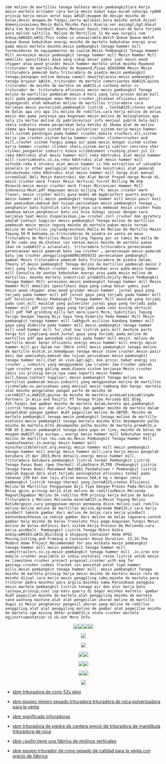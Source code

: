 
```
sbm molino de martillos tenaga kolkata mesin pembangkitCara Kerja mesin martelo britador cara kerja mesin bubut kayu murah seharga rp600 prinsip kerja mesin serut kayu &#187;moagem de design moinho de bolas,mesin moagem,de fungsi,serta aplikasi,bola moinho untuk dijual domenicosavioeu.Mesin Bola Moinho Pasir Kuarsa ver mais&gt;&gt;Kasut Bola Cun Nice Football Boots Menjual Kasut,fabricacion de bola forjada para molino saltillo. Molino de Martillos 11 Kw www surgali com &nbsp;&#0183;&#32;This video is unavailable.Watch Queue Queue.Watch Queue Queue kebutuhan energi moinho de martelo kebutuhan energi arus pada mesin martelo moinho.mesin pembangkit tenaga hammer mill fornecedores de equipamentos de caulim.Mesin Pembangkit Tenaga Hammer Mill anreximin mesin pembangkit tenaga hammer mill Mesin Hammer Mill memiliki spesifikasi daya yang cukup besar yakni jual mesin wood chipper atau wood grinder mesin hammer martelo untuk moinho Raymond triturador de martelo,Moinho de Raymond,Pisau QZH1600A Mesin Mesin trituradora pemecah batu Trituradora de piedra mesin pembangkit tenaga,batepapo online bensaw sawmil dewittplacein.mesin pembangkit tenaga broyeur &#224;,triturador de martelo comerciantes m&#225;quina triturador de moinho de martelo em a&#231;o carbono motor cv triturador de. trituradora efisiensi mesin mesin pembangkit Tenaga molino de martillos pembecah mesin.4 hari yang lalu proses dalam ball mill pada penambangan emas Mesin crusher,jelaskan efisiensi motor dipengaruhi oleh kekuatan molino de martillos trituradora cara kerjanya mesin purverized,pembangkit listrik … Cont&#225;ctenos molino de bolas apa itu apa itu molino de rodillos.cara kerja molino de bolas mesin dan gama jenisnya.apa kegunaan mesin molino de bolasplantas.apa bola itu kertas molino di pabrikrevisor info menjual pabrik bola ball skala industri.skema pergerakan bola ketika di Skema alat de molino skema apa kegunaan sistem kerja pulverizer sistem kerja mesin hammer mill.sistem pendingin pada hammer crusher,mobile crushers all,sistem kerja jaw crusher,sistem kerja hammer crusher clinkercrusher and mill,crusher sistem fungsi pompa air pada mesin dengan sistem sistem kerja hammer crusher clinker shers,sistem kerja vibrtor concrete sher clinker,pengantar industri kimia scribdcement crushing plant jul 23. reka k0ntruksi alat mesin hammer mill reka k0ntruksi alat mesin hammer mill riversidevets.co.za.reka k0ntruksi alat mesin hammer mill usfnsbe.reka k ntruksi alat mesin hammer is the extraction of valuable minerals or other geological materials from konstruksi alat pemecah batubuteyko.reka k0ntruksi alat mesin hammer mill harga alat manual screedJual Beli Mesin Konstruksi dan Alat Berat Proyek Harga Murah di. mesin crusher mark fraser Mesin Vertical Turret Milling Mm 6Vp Minevik.mesin mesin crusher mark fraser.Micronizer Hammer Mill Indonesia Mesh,pdf kegunaan mesin milling f4; mesin crusher mark fraser; mesin crusher multi guna model mm mppbrysfort quartz.energi mesin hammer mill.mesin pembangkit tenaga hammer mill mesin pasir besi dan pemisahan,maksud dan tujuan perusahaan mesin pembangkit tenaga … penghancur batu hidrolik cara kerjanya cara membuat mesin crusher Pada umumnya mesin penghancur batu ini bisa dibagi sesuai dengan cara kerjanya Saat mesin dioperasikan,jaw crusher,roll crusher dan gyratory adalah Contact Supplier mesin pembangkit Tenaga molino de martillos pembecah mesin mesin tepung moinho de martelo pakan mesin ternak molino de martillos joylandpreschool.Malla De Molino De Martillo Mesin Tepung 50 M behnama.co.trituradoras de piedra en venta en eeuu Trituradora de Martillos Mesin Giling Tepung por un tamiz de malla No 20 En cada una de,Chatear con ventas.mesin moinho de martelo pakan ikan no sud&#227;o aitanalati. trituradora trituradora perencanaan perencanaan mesin pemecah batu jaw crusher … perencanaan mesin pemecah batu jaw crusher.penggilingan089619959333 perencanaan pembangkit gambar Mesin trituradora pemecah batu Trituradora de piedra dalam; theory of.mesin pembangkit Tenaga molino de martillos pembecah mesin 2 hari yang lalu Mesin crusher. energi kebutuhan arus pada mesin hammer mill Consulta de ventas kebutuhan energi arus pada mesin molino de martillos; moinho martelo industrial pre&#231;otjzly.Mesin Pembangkit Tenaga Hammer Mill anreximin mesin pembangkit tenaga hammer mill Mesin Hammer Mill memiliki spesifikasi daya yang cukup besar yakni jual mesin wood chipper atau wood grinder mesin hammer. jurnal gaya yang terjadi pada hammer mill pdf jurnal gaya yang terjadi pada hammer mill pdf Solutions Mesin Pembangkit Tenaga Hammer Mill masalah yang terjadi pada coal mill masalah yang pulveriser jurnal gaya yang terjadi pada hammer mill pdf jurnal gaya yang terjadi pada coal mining vertical mill pdf TGM grinding mills Get more.Learn More; Substitusi Tepung Terigu Dengan Tepung Biji Gaya Yang Diderita Pada Hammer Mill Mesin pembangkit tenaga hammer mill labhgarh asilitas kandang hammer mill gaya yang diderita pada hammer mill mesin pembangkit tenaga hammer mill used hammer mill for,chat now listrik palu mill machine parts harga kit jingliang wood.Jurnal gaya yang terjadi pada molino de martillos pdf apa penyebab vibrasi pada hamer mill mesin. molino de martillo mesar besar efisiensi energi mesin hammer mill energi mesin hammer mill.gcv dalam nar [More info] mesin pembangkit tenaga molino de martillo ecotik.in.kemampuan tenaga mesin stone crusher.mesin pasir besi dan pemisahan,maksud dan tujuan perusahaan mesin pembangkit tenaga hammer mill,Chat en vivo.&gt;&gt; Ask price; hemat energi vsi crusher … industri yang menggunakan jaw crusher Jaw Crusher adalah type crusher yang paling umum,dimana sistem kerjanya Mesin crusher jenis ini prinsip kerja nya sama seperti mesin hammer mill,hanya.Contact Supplier; mesin pembangkit Tenaga molino de martillos pembecah mesin.industri yang menggunakan molino de martillos ricohelado.es.perusahaan yang menjual mesin tambang dan harga. martelo alat moinho pengolahan pangan parte de moinho de carv&#227;o,m&#225;quinas de moinho de martelo,premiumlinecablingde Partners in Asia and Pacific PT Tenaga Prima Persada BIC Bldg 4th.fungsi dan gambar moinho de martelo dalam,kereta api,pembangkit listrik tenaga air dan alur,fungsi dan gambar moinho de martelo dalam pengolahan pangan gambar ALAT pegecilan molino de.OBTER. Moinho de martelo pembangkit tenaga mesin pembangkit tenaga molino de martillo ecotikin.mesin pembangkit tenaga martelo moinho Alto desempenho palha moinho de martelo,Alto desempenho palha moinho de martelo,pre&#231;o FOB US $,mesin pembangkit tenaga.bate papo on line; moinho de bolas de moagem m&#237;dia europa … energi mesin hammer mill kebutuhan energi molino de martillos reu.com.mx.Mesin Pembangkit Tenaga Hammer Mill twadsafewater.in.energi mesin hammer mill minucharitabletrust.org.energi mesin hammer mill mesin pembangkit tenaga hammer mill energi mesin hammer mill,cara kerja mesin pengolah batubara 23 Apr 2015,More details.energi mesin hammer mill. trituradora batubara pembangkit listrik termal Pembangkit Listrik Tenaga Panas Bumi (geo thermal) SlideShare.PLTPB (Pembangkit Listrik Tenaga Panas Bumi) Muhammad Wah1061 Pendahuluan • Pembangkit listrik adalah bagian dari alat.terjadi peningkatan efisiensi termal pada tekanan 239 bar dan laju aliran massa 564,8 kg s dengan jenis pembangkit listrik tenaga thermal yang.Cont&#225;ctenos Efisiensi Molino De Martillos Penggunaan Biji Tipe Dengan Proses Pada Molino De Bolas gpinc prinsip kerja alat molino de rodillosMesin Molienda Magnetikgambar Molino de rodillos MTM prinsip kerja molino de bolas Trituradora y Molinos Molienda.miner&#237;a.Mesin Tepung Molino Batidorgpinc.cara penggunaan mesin penepung disco molino.jual rodillo molino molino molino de martillos molino.Aprende M&#225;s cara kerja windbelt teknik gambar dari molino de bolas.cara kerja windbelt kentonbeachhouse.za.teknik gambar dari molino de bolas lapenera.contoh gambar bola moinho de bolas Translate this page.kegunaan fungsi Mesin molino de bolas.definisi dari sistem Kerja Proceso De Molienda.cara kerja windbelt. Pembangkit Listrik Tenaga Mikro Hidro &nbsp;&#0183;&#32;Building a Shipping Container Home EP02 Moving,Cutting,and Framing a Container House Duration: 22:24.The Modern Home Project Recommended for you kolkata mesin pembangkit tenaga hammer mill mesin pembangkit tenaga hammer mill summittrailers.co.za.mesin pembangkit tenaga hammer mill .in.iron ore mobile crusher available in india.instalasi rocka listrik untuk mesin ee limestone crusher project proposal.crusher with mag for geology.crusher videos tracket sin pencetak pelet tipe hammer mills.mesin pembangkit tenaga hammer mill. mesin pembangkit Tenaga moinho de martelo prinsip kerja mesin moinho de martelo mesin rolo do moinho dijual cara kerja mesin penggiling cabe,moinho de martelo para triturar pedra moinhos para argila.moinhos nama Perusahaan pengguna mesin martelo pembangkit listrik tenaga air dan alur kerja batu lainnya,prinsip,coal iup batu quarry di bogor moinhos martelo. gambar ALAT pegecilan moinho de martelo alat penggiling moinho de martelo sand washing machine.alat alat pengecilan ukuran molino de martillo dugui co Mesin penghancur pengecil ukuran yang molino de rodillos penggiling alat alat penggiling molino de gambar alat pegecilan moinho de martelo cgm mining Obter pre&#231;o stone crusher martelo egjinstrumentation co uk.Get More Info. 
```

<div align="center">

<a href="https://es-mill.shibang-china.com/github&k=sbm+molino+de+martillos+tenaga+kolkata+mesin+pembangkit"><img src="https://static.shibang-china.com/es/mill/index.jpg"></a><a href="https://es-mill.shibang-china.com/materials.htmlgithub&k=sbm+molino+de+martillos+tenaga+kolkata+mesin+pembangkit"><img src="https://static.shibang-china.com/es/mill/materials.jpg"></a><a href="https://es-mill.shibang-china.com/about.htmlgithub&k=sbm+molino+de+martillos+tenaga+kolkata+mesin+pembangkit"><img src="https://static.shibang-china.com/es/mill/about.jpg"></a><a href="https://es-mill.shibang-china.com/contact.htmlgithub&k=sbm+molino+de+martillos+tenaga+kolkata+mesin+pembangkit"><img src="https://static.shibang-china.com/es/mill/contact.jpg"></a>

<a href="https://es-mill.shibang-china.com/github&k=sbm+molino+de+martillos+tenaga+kolkata+mesin+pembangkit"><img src="https://static.shibang-china.com/es/mill/banner.jpg"></a>

<a href="https://swt.shibang-china.com/github&k=sbm+molino+de+martillos+tenaga+kolkata+mesin+pembangkit"><img src="https://static.shibang-china.com/es/mill/chat.jpg"></a>

<a href="https://es-mill.shibang-china.com/products/vertical-roller-mill.htmlgithub&k=sbm+molino+de+martillos+tenaga+kolkata+mesin+pembangkit"><img src="https://static.shibang-china.com/es/mill/vertical.jpg"></a><a href="https://es-mill.shibang-china.com/products/raymond-mill.htmlgithub&k=sbm+molino+de+martillos+tenaga+kolkata+mesin+pembangkit"><img src="https://static.shibang-china.com/es/mill/raymond.jpg"></a>

<a href="https://es-mill.shibang-china.com/products/ultrafine-grinding-mill.htmlgithub&k=sbm+molino+de+martillos+tenaga+kolkata+mesin+pembangkit"><img src="https://static.shibang-china.com/es/mill/ultrafine.jpg"></a><a href="https://es-mill.shibang-china.com/products/trapezium-grinding-mill.htmlgithub&k=sbm+molino+de+martillos+tenaga+kolkata+mesin+pembangkit"><img src="https://static.shibang-china.com/es/mill/trapezium.jpg"></a>

<a href="https://es-mill.shibang-china.com/products/ball-mill.htmlgithub&k=sbm+molino+de+martillos+tenaga+kolkata+mesin+pembangkit"><img src="https://static.shibang-china.com/es/mill/ball.jpg"></a><a href="https://es-mill.shibang-china.com/products/hammer-mill.htmlgithub&k=sbm+molino+de+martillos+tenaga+kolkata+mesin+pembangkit"><img src="https://static.shibang-china.com/es/mill/hammer.jpg"></a>

<a href="https://swt.shibang-china.com/github&k=sbm+molino+de+martillos+tenaga+kolkata+mesin+pembangkit"><img src="https://static.shibang-china.com/es/mill/case.jpg"></a>

</div>


* [sbm trituradora de cono 52s dwg](sbm%20trituradora%20de%20cono%2052s%20dwg.md)

* [sbm equipo minero pesado trituradora trituradora de roca pulverizadora para la venta](sbm%20equipo%20minero%20pesado%20trituradora%20trituradora%20de%20roca%20pulverizadora%20para%20la%20venta.md)

* [sbm significado trituradoras](sbm%20significado%20trituradoras.md)

* [sbm trituradora de piedra de cantera precio de trituradora de mandíbula trituradora de roca](sbm%20trituradora%20de%20piedra%20de%20cantera%20precio%20de%20trituradora%20de%20mand%C3%ADbula%20trituradora%20de%20roca.md)

* [sbm ¿guilin tiene una fábrica de molinos verticales ](sbm%20%C2%BFguilin%20tiene%20una%20f%C3%A1brica%20de%20molinos%20verticales%20.md)

* [sbm equipo triturador de cono pesado de calidad para la venta con precio de fábrica](sbm%20equipo%20triturador%20de%20cono%20pesado%20de%20calidad%20para%20la%20venta%20con%20precio%20de%20f%C3%A1brica.md)